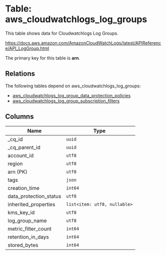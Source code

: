 # Table: aws_cloudwatchlogs_log_groups

This table shows data for Cloudwatchlogs Log Groups.

https://docs.aws.amazon.com/AmazonCloudWatchLogs/latest/APIReference/API_LogGroup.html

The primary key for this table is **arn**.

## Relations

The following tables depend on aws_cloudwatchlogs_log_groups:
  - [aws_cloudwatchlogs_log_group_data_protection_policies](aws_cloudwatchlogs_log_group_data_protection_policies)
  - [aws_cloudwatchlogs_log_group_subscription_filters](aws_cloudwatchlogs_log_group_subscription_filters)

## Columns

| Name          | Type          |
| ------------- | ------------- |
|_cq_id|`uuid`|
|_cq_parent_id|`uuid`|
|account_id|`utf8`|
|region|`utf8`|
|arn (PK)|`utf8`|
|tags|`json`|
|creation_time|`int64`|
|data_protection_status|`utf8`|
|inherited_properties|`list<item: utf8, nullable>`|
|kms_key_id|`utf8`|
|log_group_name|`utf8`|
|metric_filter_count|`int64`|
|retention_in_days|`int64`|
|stored_bytes|`int64`|